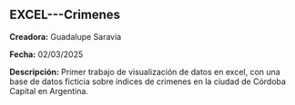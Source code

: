 ## EXCEL---Crimenes

**Creadora:** Guadalupe Saravia

**Fecha:** 02/03/2025

**Descripción:**
Primer trabajo de visualización de datos en excel, con una base de datos ficticia sobre índices de crimenes en la ciudad de Córdoba Capital en Argentina.

